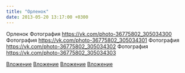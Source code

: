 ```yaml
---
title: "Орленок"
date: 2013-05-20 13:17:00 +0300
---
```


Орленок
Фотография
https://vk.com/photo-36775802_305034300
Фотография
https://vk.com/photo-36775802_305034301
Фотография
https://vk.com/photo-36775802_305034302
Фотография
https://vk.com/photo-36775802_305034303

[Вложение](https://vk.com/photo-36775802_305034300)
[Вложение](https://vk.com/photo-36775802_305034301)
[Вложение](https://vk.com/photo-36775802_305034302)
[Вложение](https://vk.com/photo-36775802_305034303)
